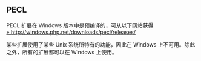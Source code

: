 PECL
----

PECL 扩展在 Windows 版本中是预编译的，可从以下网站获得
<a href="http://windows.php.net/downloads/pecl/releases/" class="link external">» http://windows.php.net/downloads/pecl/releases/</a>

某些扩展使用了某些 Unix 系统所特有的功能，因此在 Windows
上不可用。除此之外，所有的扩展都可以在 Windows 上使用。
